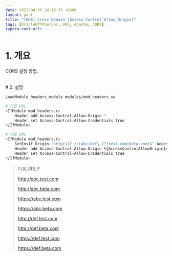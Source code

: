 ```yaml
---
date: 2022-04-30 14:19:33 +0900
layout: post
title: "[OHS] Cross Domain (Access Control Allow Origin)"
tags: [OracleHTTPServer, OHS, Apache, CORS]
typora-root-url: ..
---
```


# 1. 개요

CORS 설정 방법.

<br>
# 2. 설명

```bash
LoadModule headers_module modules/mod_headers.so

# 모든 URL
<IfModule mod_headers.c>
    Header add Access-Control-Allow-Origin *
    Header set Access-Control-Allow-Credentials true
</IfModule>

# 다음 URL
<IfModule mod_headers.c>
    SetEnvIf Origin "http(s)?://(abc|def\.)?(test.com|beta.com)$" AccessControlAllowOrigin=$0$1
    Header add Access-Control-Allow-Origin %{AccessControlAllowOrigin}e env=AccessControlAllowOrigin
    Header set Access-Control-Allow-Credentials true
</IfModule>
```

> 다음 URL은 
>
> http://abc.test.com
>
> http://abc.beta.com
>
> https://abc.test.com
>
> https://abc.beta.com
>
> http://def.test.com
>
> http://def.beta.com
>
> https://def.test.com
>
> https://def.beta.com

